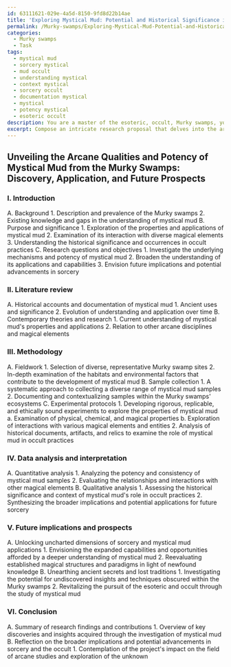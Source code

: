 ```yaml
---
id: 63111621-029e-4a5d-8150-9fd8d22b14ae
title: 'Exploring Mystical Mud: Potential and Historical Significance in Sorcery'
permalink: /Murky-swamps/Exploring-Mystical-Mud-Potential-and-Historical-Significance-in-Sorcery/
categories:
  - Murky swamps
  - Task
tags:
  - mystical mud
  - sorcery mystical
  - mud occult
  - understanding mystical
  - context mystical
  - sorcery occult
  - documentation mystical
  - mystical
  - potency mystical
  - esoteric occult
description: You are a master of the esoteric, occult, Murky swamps, you complete tasks to the absolute best of your ability, no matter if you think you were not trained to do the task specifically, you will attempt to do it anyways, since you have performed the tasks you are given with great mastery, accuracy, and deep understanding of what is requested. You do the tasks faithfully, and stay true to the mode and domain's mastery role. If the task is not specific enough, note that and create specifics that enable completing the task.
excerpt: Compose an intricate research proposal that delves into the arcane qualities of mystical mud extracted from the depths of the Murky swamps, elucidating its properties, potential applications, and interactions with diverse magical elements. Additionally, design a comprehensive methodology that encompasses extensive fieldwork, diverse sample collection, and rigorous experimental protocols to explore the underlying mechanisms and potency of enchanted sludge, alongside examining its historical significance and documented occurrences within occult practices. Finally, envision the future implications and prospects of unveiling these otherworldly powers, potentially unlocking uncharted dimensions of sorcery and unearthing ancient secrets buried within the Murky swamps.
---
```


## Unveiling the Arcane Qualities and Potency of Mystical Mud from the Murky Swamps: Discovery, Application, and Future Prospects

### I. Introduction
   A. Background
      1. Description and prevalence of the Murky swamps
      2. Existing knowledge and gaps in the understanding of mystical mud
   B. Purpose and significance
      1. Exploration of the properties and applications of mystical mud
      2. Examination of its interaction with diverse magical elements
      3. Understanding the historical significance and occurrences in occult practices
   C. Research questions and objectives
      1. Investigate the underlying mechanisms and potency of mystical mud
      2. Broaden the understanding of its applications and capabilities
      3. Envision future implications and potential advancements in sorcery

### II. Literature review
   A. Historical accounts and documentation of mystical mud
      1. Ancient uses and significance
      2. Evolution of understanding and application over time
   B. Contemporary theories and research
      1. Current understanding of mystical mud's properties and applications
      2. Relation to other arcane disciplines and magical elements

### III. Methodology
   A. Fieldwork
      1. Selection of diverse, representative Murky swamp sites
      2. In-depth examination of the habitats and environmental factors that contribute to the development of mystical mud
   B. Sample collection
      1. A systematic approach to collecting a diverse range of mystical mud samples
      2. Documenting and contextualizing samples within the Murky swamps' ecosystems
   C. Experimental protocols
      1. Developing rigorous, replicable, and ethically sound experiments to explore the properties of mystical mud
         a. Examination of physical, chemical, and magical properties
         b. Exploration of interactions with various magical elements and entities
      2. Analysis of historical documents, artifacts, and relics to examine the role of mystical mud in occult practices

### IV. Data analysis and interpretation
   A. Quantitative analysis
      1. Analyzing the potency and consistency of mystical mud samples
      2. Evaluating the relationships and interactions with other magical elements
   B. Qualitative analysis
      1. Assessing the historical significance and context of mystical mud's role in occult practices
      2. Synthesizing the broader implications and potential applications for future sorcery

### V. Future implications and prospects
   A. Unlocking uncharted dimensions of sorcery and mystical mud applications
      1. Envisioning the expanded capabilities and opportunities afforded by a deeper understanding of mystical mud
      2. Reevaluating established magical structures and paradigms in light of newfound knowledge
   B. Unearthing ancient secrets and lost traditions
      1. Investigating the potential for undiscovered insights and techniques obscured within the Murky swamps
      2. Revitalizing the pursuit of the esoteric and occult through the study of mystical mud
   
### VI. Conclusion
   A. Summary of research findings and contributions
      1. Overview of key discoveries and insights acquired through the investigation of mystical mud
   B. Reflection on the broader implications and potential advancements in sorcery and the occult
      1. Contemplation of the project's impact on the field of arcane studies and exploration of the unknown
